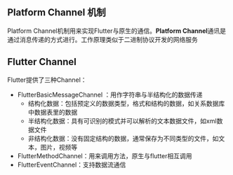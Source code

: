 ## Platform Channel 机制

Platform Channel机制用来实现Flutter与原生的通信。**Platform Channel**通讯是通过消息传递的方式进行。工作原理类似于二进制协议开发的网络服务

## Flutter Channel 

Flutter提供了三种Channel：

- FlutterBasicMessageChannel ：用作字符串与半结构化的数据传递
  - 结构化数据：包括预定义的数据类型，格式和结构的数据，如关系数据库中数据表里的数据
  - 半结构化数据：具有可识别的模式并可以解析的文本数据文件，如xml数据文件
  - 非结构化数据：没有固定结构的数据，通常保存为不同类型的文件，如文本，图片，视频等
- FlutterMethodChannel：用来调用方法，原生与flutter相互调用
- FlutterEventChannel：支持数据流通信

